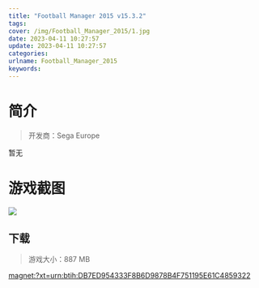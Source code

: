 ```yaml
---
title: "Football Manager 2015 v15.3.2"
tags: 
cover: /img/Football_Manager_2015/1.jpg
date: 2023-04-11 10:27:57
update: 2023-04-11 10:27:57
categories: 
urlname: Football_Manager_2015
keywords: 
---
```

# 简介

> 开发商：Sega Europe

暂无

# 游戏截图

![](/img/Football_Manager_2015/2.jpg)


## 下载

> 游戏大小：887 MB

[magnet:?xt=urn:btih:DB7ED954333F8B6D9878B4F751195E61C4859322](magnet:?xt=urn:btih:DB7ED954333F8B6D9878B4F751195E61C4859322)